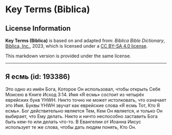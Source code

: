 # Key Terms (Biblica)

## License Information

**Key Terms (Biblica)** is based on and adapted from: _Biblica Bible Dictionary_, [Biblica, Inc.](https://www.biblica.com/), 2023, which is licensed under a [CC BY-SA 4.0 license](https://creativecommons.org/licenses/by-sa/4.0/legalcode.en).

This markdown version is provided under the same license.



--------------------------------

## Я есмь (id: 193386)

Это одно из имён Бога, Которое Он использовал, чтобы открыть Себя Моисею в Книге Исход 3:14\. Имя «Я есмь» состоит из четырёх еврейских букв YHWH. Никто точно не может истолковать, что означает это Имя. Буквы YHWH звучат как еврейские слова «Я есмь Тот, Кто Я есмь». Бог действительно является Тем, Кем Он является, и только Он выбирает, что Ему делать. Никто и ничто неспособно заставить Бога быть кем\-то или делать что\-то. В Евангелии от Иоанна Иисус использует те же слова, чтобы дать людям понять, Кто Он.


